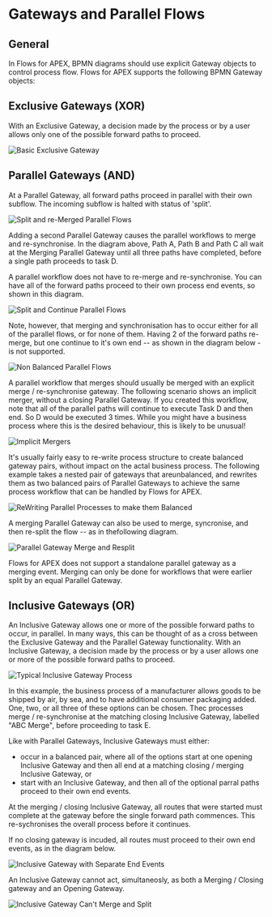 # Gateways and Parallel Flows

## General

In Flows for APEX, BPMN diagrams should use explicit Gateway objects to control process flow.  Flows for APEX supports the following BPMN Gateway objects:

## Exclusive Gateways (XOR)

With an Exclusive Gateway, a decision made by the process or by a user allows only one of the possible forward paths to proceed.

![Basic Exclusive Gateway](images/exclusiveGateway.png "Basic Exclusive Gateway example")

## Parallel Gateways (AND) 

At a Parallel Gateway, all forward paths proceed in parallel with their own subflow.  The incoming subflow is halted with status of 'split'.

![Split and re-Merged Parallel Flows](images/closedParallelGateway.png "Split and Merge Parallel Gateway")

Adding a second Parallel Gateway causes the parallel workflows to merge and re-synchronise.  In the diagram above, Path A, Path B and Path C all wait at the Merging Parallel Gateway until all three paths have completed, before a single path proceeds to task D.

A parallel workflow does not have to re-merge and re-synchronise.  You can have all of the forward paths proceed to their own process end events, so shown in this diagram.

![Split and Continue Parallel Flows](images/parallelSeparateEnds.png "Split and Continue to Separate Ends")

Note, however, that merging and synchronisation has to occur either for all of the parallel flows, or for none of them.  Having 2 of the forward paths re-merge, but one continue to it's own end -- as shown in the diagram below - is not supported.

![Non Balanced Parallel Flows](images/parallelSplitClosure.png "Split and non-Balanced Ends")

A parallel workflow that merges should usually be merged with an explicit merge / re-synchronise gateway.  The following scenario shows an implicit merger, without a closing Parallel Gateway.  If you created this workflow, note that all of the parallel paths will continue to execute Task D and then end.  So D would be executed 3 times.  While you might have a business process where this is the desired behaviour, this is likely to be unusual!

![Implicit Mergers](images/parallelNoClosureA.png "Implicit Merger")

It's usually fairly easy to re-write process structure to create balanced gateway pairs, without impact on the actal business process.  The following example takes a nested pair of gateways that areunbalanced, and rewrites them as two balanced pairs of Parallel Gateways to achieve the same process workflow that can be handled by Flows for APEX.

![ReWriting Parallel Processes to make them Balanced](images/parallelRewriteLogic.png "ReWriting Processes with Balanced Pairs of Parallel Gateways")

A merging Parallel Gateway can also be used to merge, syncronise, and then re-split the flow -- as in thefollowing diagram.

![Parallel Gateway Merge and Resplit](images/parallelMergeSplit.png "Parallel Gateway Merge and Resplit")

Flows for APEX does not support a standalone parallel gateway as a merging event.  Merging can only be done for workflows that were earlier split by an equal Parallel Gateway.

## Inclusive Gateways (OR)

An Inclusive Gateway allows one or more of the possible forward paths to occur, in parallel.  In many ways, this can be thought of as a cross between the Exclusive Gateway and the Parallel Gateway functionality.  With an Inclusive Gateway, a decision made by the process or by a user allows one or more of the possible forward paths to proceed.

![Typical Inclusive Gateway Process](images/inclusiveClosed.png "Typical Inclusive Gateway Process")

In this example, the business process of a manufacturer allows goods to be shipped by air, by sea, and to have additional consumer packaging added.  One, two, or all three of these options can be chosen.  Thec processes merge / re-synchronise at the matching closing Inclusive Gateway, labelled "ABC Merge", before proceeding to task E.

Like with Parallel Gateways, Inclusive Gateways must either:

- occur in a balanced pair, where all of the options start at one opening Inclusive Gateway and then all end at a matching closing / merging Inclusive Gateway, or
- start with an Inclusive Gateway, and then all of the optional parral paths proceed to their own end events.

At the merging / closing Inclusive Gateway, all routes that were started must complete at the gateway before the single forward path commences.  This re-sychronises the overall process before it continues.

If no closing gateway is incuded, all routes must proceed to their own end events, as in the diagram below.

![Inclusive Gateway with Separate End Events](images/inclusiveSeparateEnds.png "Inclusive Gateway with Separate End Events")

An Inclusive Gateway cannot act, simultaneosly, as both a Merging / Closing gateway and an Opening Gateway.

![Inclusive Gateway Can't Merge and Split](images/inclusiveMergeSplit.png "Inclusive Gateway Can't Merge and Split")




